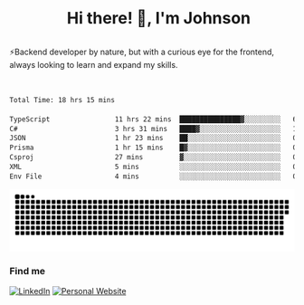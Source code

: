 <div id="user-content-toc">
  <ul align="center">
    <summary><h1 style="display: inline-block">Hi there! 👋, I'm Johnson</h1></summary>
  </ul>
</div>

⚡Backend developer by nature, but with a curious eye for the frontend, always looking to learn and expand my skills.

<br>


<!--START_SECTION:waka-->

```txt
Total Time: 18 hrs 15 mins

TypeScript                11 hrs 22 mins  ███████████████▓░░░░░░░░░   62.29 %
C#                        3 hrs 31 mins   ████▓░░░░░░░░░░░░░░░░░░░░   19.28 %
JSON                      1 hr 23 mins    ██░░░░░░░░░░░░░░░░░░░░░░░   07.64 %
Prisma                    1 hr 15 mins    █▓░░░░░░░░░░░░░░░░░░░░░░░   06.90 %
Csproj                    27 mins         ▓░░░░░░░░░░░░░░░░░░░░░░░░   02.52 %
XML                       5 mins          ░░░░░░░░░░░░░░░░░░░░░░░░░   00.55 %
Env File                  4 mins          ░░░░░░░░░░░░░░░░░░░░░░░░░   00.45 %
```

<!--END_SECTION:waka-->

<picture>
  <source  srcset="https://github.com/joshwambere/joshwambere/blob/output/github-contribution-grid-snake-dark.svg?palette=github-dark">
  <source  srcset="https://github.com/joshwambere/joshwambere/blob/output/github-contribution-grid-snake.svg">
  <img alt="github contribution grid snake animation" src="https://github.com/joshwambere/joshwambere/blob/output/github-contribution-grid-snake.svg">
</picture>

### Find me
<a href="https://www.linkedin.com/in/dusabe-johnson" target="_blank"><img src="https://img.shields.io/badge/LinkedIn-%230077B5.svg?&style=flat&logo=linkedin&logoColor=white" alt="LinkedIn"></a>
‎‎ [![Personal Website](https://img.shields.io/badge/visit-Johnsonis.me-blue)](https://johnsonis.me/)
